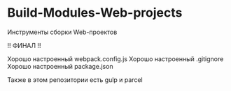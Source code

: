 # Build-Modules-Web-projects
Инструменты сборки Web-проектов


!! ФИНАЛ !!

Хорошо настроенный webpack.config.js
Хорошо настроенный .gitignore
Хорошо настроенный package.json

Также в этом репозитории есть gulp и parcel